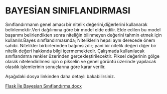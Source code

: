 # BAYESİAN SINIFLANDIRMASI
Sınıflandırmanın genel amacı bir nitelik değerini,diğerlerini kullanarak belirlemektir.Veri dağılımına göre bir model elde edilir. Elde edilen bu model başarımı belirlendikten sonra niteliğin bilinmeyen değerini tahmin etmek için kullanılır.Bayes sınıflandırmasında;
Niteliklerin hepsi aynı derecede önem sahibi.
Nitelikler birbirlerinden bağımsızdır; yani bir nitelik değeri diğer bir nitelik değeri hakkında bilgi içermemektedir.
Çalışmada kullanılacak sınıflandırma renkler üzerinden gerçekleştirilecektir. Piksel değerinin gölge olarak nitelendirilmesi için o pikselin ve genel görüntü üzerinde yapılacak olasılık işlemlerinin sonuçlarına göre karar verilir.

Aşağıdaki dosya linkinden daha detaylı bakabilirsiniz.

[Flask İle Bayesian Sınıflandırma.docx](https://github.com/leventkalkavan/flask_goruntu_isleme/files/7098317/Flask.Ile.Bayesian.Siniflandirma.docx)
